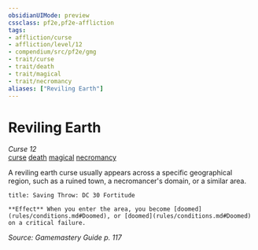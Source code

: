```yaml
---
obsidianUIMode: preview
cssclass: pf2e,pf2e-affliction
tags:
- affliction/curse
- affliction/level/12
- compendium/src/pf2e/gmg
- trait/curse
- trait/death
- trait/magical
- trait/necromancy
aliases: ["Reviling Earth"]
---
```

# Reviling Earth
*Curse 12*  
[curse](curse.md "Curse Effect Trait")  [death](death.md "Death Effect Trait")  [magical](magical.md "Magical Item Trait")  [necromancy](necromancy.md "Necromancy School Trait")  

A reviling earth curse usually appears across a specific geographical region, such as a ruined town, a necromancer's domain, or a similar area.

```ad-inline-affliction
title: Saving Throw: DC 30 Fortitude

**Effect** When you enter the area, you become [doomed](rules/conditions.md#Doomed), or [doomed](rules/conditions.md#Doomed) on a critical failure.
```

*Source: Gamemastery Guide p. 117*